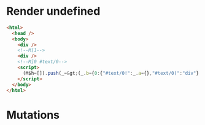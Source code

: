 # Render undefined
```html
<html>
  <head />
  <body>
    <div />
    <!--M[1-->
    <div />
    <!--M]0 #text/0-->
    <script>
      (M$h=[]).push(_=&gt;(_.b={0:{"#text/0!":_.a={},"#text/0(":"div"},1:_.a}),[])
    </script>
  </body>
</html>
```

# Mutations
```

```